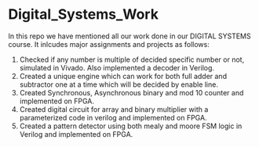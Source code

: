 # Digital_Systems_Work

In this repo we have mentioned all our work done in our DIGITAL SYSTEMS course.
It inlcudes major assignments and projects as follows:
  1. Checked if any number is multiple of decided specific number or not, simulated in Vivado. Also implemented a decoder in Verilog.
  2. Created a unique engine which can work for both full adder and subtractor one at a time which will be decided by enable line.
  3. Created Synchronous, Asynchronous binary and mod 10 counter and implemented on FPGA.
  4. Created digital circuit for array and binary multiplier with a parameterized code in verilog and implemented on FPGA.
  5. Created a pattern detector using both mealy and moore FSM logic in Verilog and implemented on FPGA.
